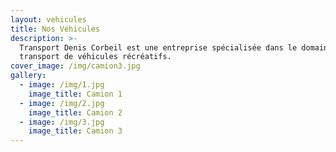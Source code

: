 ```yaml
---
layout: vehicules
title: Nos Véhicules
description: >-
  Transport Denis Corbeil est une entreprise spécialisée dans le domaine du
  transport de véhicules récréatifs.
cover_image: /img/camion3.jpg
gallery:
  - image: /img/1.jpg
    image_title: Camion 1
  - image: /img/2.jpg
    image_title: Camion 2
  - image: /img/3.jpg
    image_title: Camion 3
---
```


